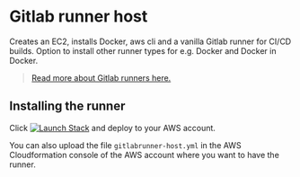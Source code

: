 # Gitlab runner host

Creates an EC2, installs Docker, aws cli and a vanilla Gitlab runner for CI/CD builds. Option to install other runner types for e.g. Docker and Docker in Docker.


> <a href="https://docs.gitlab.com/ee/ci/runners" target="_blank">Read more about Gitlab runners here.</a>

## Installing the runner
Click [![Launch Stack](https://cdn.rawgit.com/buildkite/cloudformation-launch-stack-button-svg/master/launch-stack.svg)](https://console.aws.amazon.com/cloudformation/home#/stacks/new?stackName=gitlab-runner&amp;templateURL=https://s3-eu-west-1.amazonaws.com/scaniadevtools-aws-templates/gitlabrunner-host.yml/gitlabrunner-host.yml) and deploy to your AWS account.

You can also upload the file `gitlabrunner-host.yml` in the AWS Cloudformation console of the AWS account where you want to have the runner.

